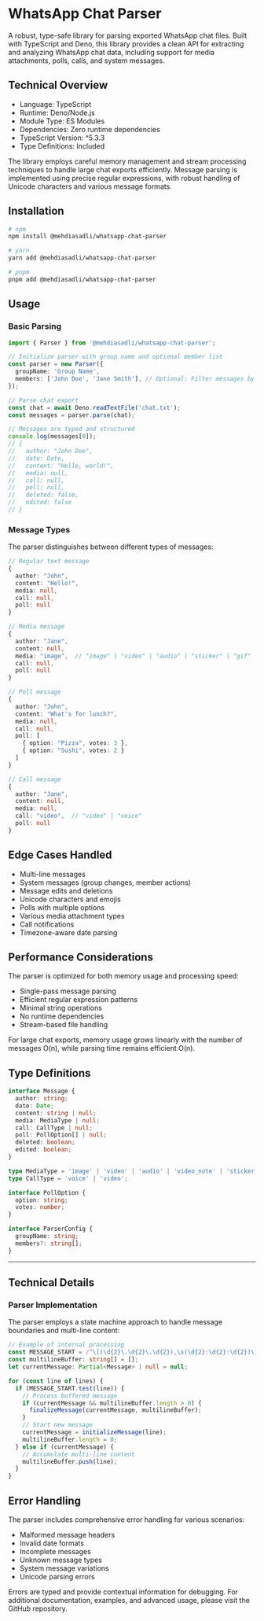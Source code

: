 # WhatsApp Chat Parser

A robust, type-safe library for parsing exported WhatsApp chat files. Built with TypeScript and Deno, this library provides a clean API for extracting and analyzing WhatsApp chat data, including support for media attachments, polls, calls, and system messages.

## Technical Overview

- Language: TypeScript
- Runtime: Deno/Node.js
- Module Type: ES Modules
- Dependencies: Zero runtime dependencies
- TypeScript Version: ^5.3.3
- Type Definitions: Included

The library employs careful memory management and stream processing techniques to handle large chat exports efficiently. Message parsing is implemented using precise regular expressions, with robust handling of Unicode characters and various message formats.

## Installation

```bash
# npm
npm install @mehdiasadli/whatsapp-chat-parser

# yarn
yarn add @mehdiasadli/whatsapp-chat-parser

# pnpm
pnpm add @mehdiasadli/whatsapp-chat-parser
```

## Usage

### Basic Parsing

```ts
import { Parser } from '@mehdiasadli/whatsapp-chat-parser';

// Initialize parser with group name and optional member list
const parser = new Parser({
  groupName: 'Group Name',
  members: ['John Doe', 'Jane Smith'], // Optional: Filter messages by members
});

// Parse chat export
const chat = await Deno.readTextFile('chat.txt');
const messages = parser.parse(chat);

// Messages are typed and structured
console.log(messages[0]);
// {
//   author: "John Doe",
//   date: Date,
//   content: "Hello, world!",
//   media: null,
//   call: null,
//   poll: null,
//   deleted: false,
//   edited: false
// }
```

### Message Types

The parser distinguishes between different types of messages:

```ts
// Regular text message
{
  author: "John",
  content: "Hello!",
  media: null,
  call: null,
  poll: null
}

// Media message
{
  author: "Jane",
  content: null,
  media: "image",  // "image" | "video" | "audio" | "sticker" | "gif"
  call: null,
  poll: null
}

// Poll message
{
  author: "John",
  content: "What's for lunch?",
  media: null,
  call: null,
  poll: [
    { option: "Pizza", votes: 3 },
    { option: "Sushi", votes: 2 }
  ]
}

// Call message
{
  author: "Jane",
  content: null,
  media: null,
  call: "video",  // "video" | "voice"
  poll: null
}
```

## Edge Cases Handled

- Multi-line messages
- System messages (group changes, member actions)
- Message edits and deletions
- Unicode characters and emojis
- Polls with multiple options
- Various media attachment types
- Call notifications
- Timezone-aware date parsing

## Performance Considerations

The parser is optimized for both memory usage and processing speed:

- Single-pass message parsing
- Efficient regular expression patterns
- Minimal string operations
- No runtime dependencies
- Stream-based file handling

For large chat exports, memory usage grows linearly with the number of messages O(n), while parsing time remains efficient O(n).

## Type Definitions

```ts
interface Message {
  author: string;
  date: Date;
  content: string | null;
  media: MediaType | null;
  call: CallType | null;
  poll: PollOption[] | null;
  deleted: boolean;
  edited: boolean;
}

type MediaType = 'image' | 'video' | 'audio' | 'video_note' | 'sticker' | 'gif';
type CallType = 'voice' | 'video';

interface PollOption {
  option: string;
  votes: number;
}

interface ParserConfig {
  groupName: string;
  members?: string[];
}
```

---

## Technical Details

### Parser Implementation

The parser employs a state machine approach to handle message boundaries and multi-line content:

```ts
// Example of internal processing
const MESSAGE_START = /^\[(\d{2}\.\d{2}\.\d{2}),\s(\d{2}:\d{2}:\d{2})\]/;
const multilineBuffer: string[] = [];
let currentMessage: Partial<Message> | null = null;

for (const line of lines) {
  if (MESSAGE_START.test(line)) {
    // Process buffered message
    if (currentMessage && multilineBuffer.length > 0) {
      finalizeMessage(currentMessage, multilineBuffer);
    }
    // Start new message
    currentMessage = initializeMessage(line);
    multilineBuffer.length = 0;
  } else if (currentMessage) {
    // Accumulate multi-line content
    multilineBuffer.push(line);
  }
}
```

## Error Handling

The parser includes comprehensive error handling for various scenarios:

- Malformed message headers
- Invalid date formats
- Incomplete messages
- Unknown message types
- System message variations
- Unicode parsing errors

Errors are typed and provide contextual information for debugging.
For additional documentation, examples, and advanced usage, please visit the GitHub repository.
